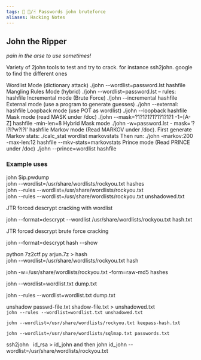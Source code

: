 ```yaml
---
tags: 🔻 🔻/🃏 Passwords john bruteforce
aliases: Hacking Notes
---
```


## John the Ripper

*pain in the arse to use sometimes!*

Variety of 2john tools to test and try to crack. for instance ssh2john. google to find the different ones



Wordlist Mode (dictionary attack) 
./john --wordlist=password.lst hashfile 
Mangling Rules Mode (hybrid)
./john --wordlist=password.lst – rules: hashfile 
Incremental mode (Brute Force) 
./john --incremental hashfile 
External mode (use a program to generate guesses) 
./john --external: hashfile 
Loopback mode (use POT as wordlist)
./john --loopback hashfile 
Mask mode (read MASK under /doc) 
./john --mask=?1?1?1?1?1?1?1?1 -1=\[A-Z\] hashfile -min-len=8 
Hybrid Mask mode 
./john -w=password.lst - mask='?l?l?w?l?l' hashfile 
Markov mode (Read MARKOV under /doc). 
First generate Markov stats: ./calc\_stat wordlist markovstats Then run: 
./john -markov:200 -max-len:12 hashfile --mkv-stats=markovstats 
Prince mode (Read PRINCE under /doc) 
./john --prince=wordlist hashfile

### Example uses

john $ip.pwdump  
john --wordlist=/usr/share/wordlists/rockyou.txt hashes  
john --rules --wordlist=/usr/share/wordlists/rockyou.txt  
john --rules --wordlist=/usr/share/wordlists/rockyou.txt unshadowed.txt  
  
JTR forced descrypt cracking with wordlist  

john --format=descrypt --wordlist /usr/share/wordlists/rockyou.txt hash.txt  
  
JTR forced descrypt brute force cracking  

john --format=descrypt hash --show  
  
  
python 7z2ctf.py arjun.7z > hash  
john --wordlist=/usr/share/wordlists/rockyou.txt hash  
  
john -w=/usr/share/wordlists/rockyou.txt -form=raw-md5 hashes  
  
john --wordlist=wordlist.txt dump.txt  
  
john --rules --wordlist=wordlist.txt dump.txt  
  
unshadow passwd-file.txt shadow-file.txt > unshadowed.txt  
`john --rules --wordlist=wordlist.txt unshadowed.txt ` 
  
`john --wordlist=/usr/share/wordlists/rockyou.txt keepass-hash.txt ` 

`john --wordlist=/usr/share/wordlists/sqlmap.txt passwords.txt`  
  
ssh2john   id\_rsa > id\_john​ and then ​john id\_john --wordlist=/usr/share/wordlists/rockyou.txt